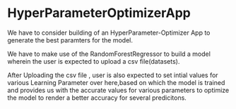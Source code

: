 # HyperParameterOptimizerApp
We have to consider building of an HyperParameter-Optimizer App to generate the best paramters for the model.

We have to make use of the RandomForestRegressor to build a model wherein the user is expected to upload a csv file(datasets).

After Uploading the csv file , user is also expected to set intial values for various Learning Parameter over here,based on which the model is trained and provides us with the accurate values for various parameters to optimize the model to render a better accuracy for several predicitons.
